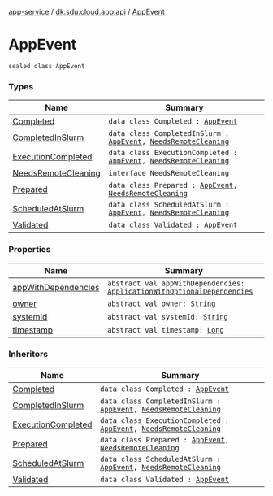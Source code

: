 [app-service](../../index.md) / [dk.sdu.cloud.app.api](../index.md) / [AppEvent](./index.md)

# AppEvent

`sealed class AppEvent`

### Types

| Name | Summary |
|---|---|
| [Completed](-completed/index.md) | `data class Completed : `[`AppEvent`](./index.md) |
| [CompletedInSlurm](-completed-in-slurm/index.md) | `data class CompletedInSlurm : `[`AppEvent`](./index.md)`, `[`NeedsRemoteCleaning`](-needs-remote-cleaning/index.md) |
| [ExecutionCompleted](-execution-completed/index.md) | `data class ExecutionCompleted : `[`AppEvent`](./index.md)`, `[`NeedsRemoteCleaning`](-needs-remote-cleaning/index.md) |
| [NeedsRemoteCleaning](-needs-remote-cleaning/index.md) | `interface NeedsRemoteCleaning` |
| [Prepared](-prepared/index.md) | `data class Prepared : `[`AppEvent`](./index.md)`, `[`NeedsRemoteCleaning`](-needs-remote-cleaning/index.md) |
| [ScheduledAtSlurm](-scheduled-at-slurm/index.md) | `data class ScheduledAtSlurm : `[`AppEvent`](./index.md)`, `[`NeedsRemoteCleaning`](-needs-remote-cleaning/index.md) |
| [Validated](-validated/index.md) | `data class Validated : `[`AppEvent`](./index.md) |

### Properties

| Name | Summary |
|---|---|
| [appWithDependencies](app-with-dependencies.md) | `abstract val appWithDependencies: `[`ApplicationWithOptionalDependencies`](../-application-with-optional-dependencies/index.md) |
| [owner](owner.md) | `abstract val owner: `[`String`](https://kotlinlang.org/api/latest/jvm/stdlib/kotlin/-string/index.html) |
| [systemId](system-id.md) | `abstract val systemId: `[`String`](https://kotlinlang.org/api/latest/jvm/stdlib/kotlin/-string/index.html) |
| [timestamp](timestamp.md) | `abstract val timestamp: `[`Long`](https://kotlinlang.org/api/latest/jvm/stdlib/kotlin/-long/index.html) |

### Inheritors

| Name | Summary |
|---|---|
| [Completed](-completed/index.md) | `data class Completed : `[`AppEvent`](./index.md) |
| [CompletedInSlurm](-completed-in-slurm/index.md) | `data class CompletedInSlurm : `[`AppEvent`](./index.md)`, `[`NeedsRemoteCleaning`](-needs-remote-cleaning/index.md) |
| [ExecutionCompleted](-execution-completed/index.md) | `data class ExecutionCompleted : `[`AppEvent`](./index.md)`, `[`NeedsRemoteCleaning`](-needs-remote-cleaning/index.md) |
| [Prepared](-prepared/index.md) | `data class Prepared : `[`AppEvent`](./index.md)`, `[`NeedsRemoteCleaning`](-needs-remote-cleaning/index.md) |
| [ScheduledAtSlurm](-scheduled-at-slurm/index.md) | `data class ScheduledAtSlurm : `[`AppEvent`](./index.md)`, `[`NeedsRemoteCleaning`](-needs-remote-cleaning/index.md) |
| [Validated](-validated/index.md) | `data class Validated : `[`AppEvent`](./index.md) |
